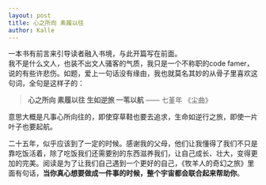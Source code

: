 ```yaml
---
layout: post
title: 心之所向 素履以往
author: Kalle
---
```


一本书有前言来引导读者融入书境，与此开篇写在前面。  
我不是什么文人，也装不出文人骚客的气质，我只是一个不称职的code famer，说的有些许悲伤。如题，爱上一句话没有缘由，我也就莫名其妙的从骨子里喜欢这句词，全句是这样子的：  

> **心之所向 素履以往 生如逆旅 一苇以航**  —— 七堇年 《尘曲》

意思大概是凡事心所向往的，即使穿草鞋也要去追求，生命如逆行之旅，即使一片叶子也要起航。

二十五年，似乎应该到了一定的时候。感谢我的父母，他们让我懂得了我们不只是靠吃饭活着，除了吃饭我们还需要别的东西滋养我们，让自己成长、壮大，变得更加的完美。阅读是为了让我们自己遇到一个更好的自己，《牧羊人的奇幻之旅》里面有句话，**当你真心想要做成一件事的时候，整个宇宙都会联合起来帮助你**。

